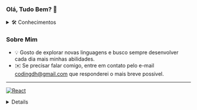 ### Olá, Tudo Bem? 👋

  <details padding="10px">
    <summary>🛠 Conhecimentos</summary>
   <a>  
     <img src="https://badgen.net/badge/icon/GitHub?icon=github&label"/>
     <img src="https://badgen.net/badge/icon/VisualStudio?icon=visualstudio&label"/>
     <img src="https://badgen.net/badge/icon/Typescript?icon=typescript&label"/>
     <img src="https://badgen.net/badge/icon/React?icon=htps://cdn.jsdelivr.net/gh/devicons/devicon/icons/devicon/devicon-original.svg&label"/>
    <img src="https://badgen.net/badge/Html/Html/blue/?icon=https://cdn.jsdelivr.net/gh/devicons/devicon/icons/devicon/devicon-original.svg"/>
 

    </a>
  </details>

### Sobre Mim
<!--![Snake animation](https://github.com/USERNAME/Danrlei-Hornke/blob/output/github-contribution-grid-snake.svg)-->
  - 💡 Gosto de explorar novas linguagens e busco sempre desenvolver cada dia mais minhas abilidades.
  - ✉️ Se precisar falar comigo, entre em contato pelo e-mail codingdh@gmail.com que responderei o mais breve possivel.
__________________________________________________________________________________________________________________________________
<a href=""><img alt="React" src="https://img.shields.io/badge/React-black?style=flat-square&logo=react"></a>
<details>//🛠  **Conhecimentos :**
  <br>

--
[![Github Badge](https://img.shields.io/badge/-Github-000?style=flat-square&logo=Github&logoColor=white&link=https://github.com/Danrlei-Hornke)](https://github.com/Danrlei-Hornke)
--
  <datails>
________________________________________________________________________________________________________________________________________
  **Social :**
  --
  [![Linkedin Badge](https://img.shields.io/badge/-LinkedIn-blue?style=flat-square&logo=Linkedin&logoColor=white&link=https://www.linkedin.com/in/danrlei-dscoding/)](https://www.linkedin.com/in/danrlei-dscoding/)
  


